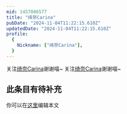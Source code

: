 ```yaml
---
mid: 1457046577
title: "绮奈Carina"
pubDate: "2024-11-04T11:22:15.610Z"
updatedDate: "2024-11-04T11:22:15.610Z"
profile:
  {
    Nickname: ["绮奈Carina"],
  }
---
```


关注[绮奈Carina](https://space.bilibili.com/1457046577)谢谢喵~ 关注[绮奈Carina](https://space.bilibili.com/1457046577)谢谢喵~

## 此条目有待补充
你可以在[这里](https://github.com/Yuhanawa/VTuber.ICU-Content/edit/master/v/绮奈Carina/index.md)编辑本文
